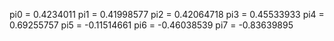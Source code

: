 pi0 = 0.4234011 
pi1 = 0.41998577
pi2 = 0.42064718
pi3 = 0.45533933
pi4 = 0.69255757
pi5 = -0.11514661
pi6 = -0.46038539
pi7 = -0.83639895
